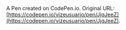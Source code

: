 # 

A Pen created on CodePen.io. Original URL: [https://codepen.io/vizeusuario/pen/JjqJeeZ](https://codepen.io/vizeusuario/pen/JjqJeeZ).

